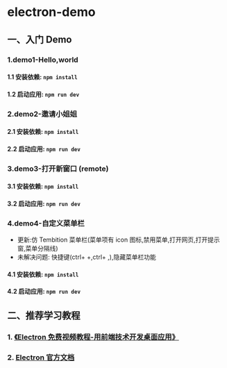 # electron-demo

## 一、入门 Demo

### 1.demo1-Hello,world

#### 1.1 安装依赖: `npm install`

#### 1.2 启动应用: `npm run dev`

### 2.demo2-邀请小姐姐

#### 2.1 安装依赖: `npm install`

#### 2.2 启动应用: `npm run dev`

### 3.demo3-打开新窗口 (remote)

#### 3.1 安装依赖: `npm install`

#### 3.2 启动应用: `npm run dev`

### 4.demo4-自定义菜单栏

- 更新:仿 Tembition 菜单栏(菜单项有 icon 图标,禁用菜单,打开网页,打开提示窗,菜单分隔线)
- 未解决问题: 快捷键(ctrl+ +,ctrl+ ,),隐藏菜单栏功能

#### 4.1 安装依赖: `npm install`

#### 4.2 启动应用: `npm run dev`

## 二、推荐学习教程

### 1. [《Electron 免费视频教程-用前端技术开发桌面应用》](https://jspang.com/detailed?id=62)

### 2. [Electron 官方文档](http://www.electronjs.org/docs)
